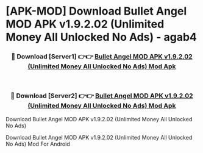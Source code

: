 # [APK-MOD] Download Bullet Angel MOD APK v1.9.2.02 (Unlimited Money All Unlocked No Ads) - agab4


<div align="center">
<h3>🔴 Download [Server1] 👉👉 <a href="https://apk-comot.site?title=Bullet_Angel_MOD_APK_v1.9.2.02_(Unlimited_Money_All_Unlocked_No_Ads)">Bullet Angel MOD APK v1.9.2.02 (Unlimited Money All Unlocked No Ads) Mod Apk</a></h3><br>
<h3>🔴 Download [Server2] 👉👉 <a href="https://apk-comot.site?title=Bullet_Angel_MOD_APK_v1.9.2.02_(Unlimited_Money_All_Unlocked_No_Ads)">Bullet Angel MOD APK v1.9.2.02 (Unlimited Money All Unlocked No Ads) Mod Apk</a></h3>
</div>



Download Bullet Angel MOD APK v1.9.2.02 (Unlimited Money All Unlocked No Ads) 

Download Bullet Angel MOD APK v1.9.2.02 (Unlimited Money All Unlocked No Ads) Mod For Android